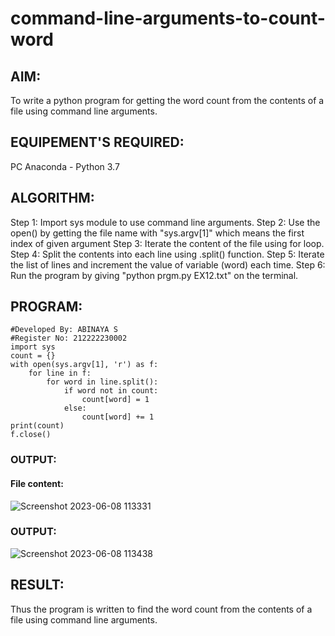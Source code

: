 # command-line-arguments-to-count-word
## AIM:
To write a python program for getting the word count from the contents of a file using command line arguments.
## EQUIPEMENT'S REQUIRED: 
PC
Anaconda - Python 3.7
## ALGORITHM: 
 Step 1: Import sys module to use command line arguments.
 Step 2: Use the open() by getting the file name with "sys.argv[1]" which means the first index of given argument
 Step 3: Iterate the content of the file using for loop.
 Step 4: Split the contents into each line using .split() function.
 Step 5: Iterate the list of lines and increment the value of variable (word) each time.
 Step 6: Run the program by giving "python prgm.py EX12.txt" on the terminal.


## PROGRAM:

```
#Developed By: ABINAYA S
#Register No: 212222230002
import sys
count = {}
with open(sys.argv[1], 'r') as f:
    for line in f:
        for word in line.split():
            if word not in count:
                count[word] = 1
            else:
                count[word] += 1
print(count)
f.close()
```
### OUTPUT:
#### File content:
![Screenshot 2023-06-08 113331](https://github.com/ROHITJAIND/command-line-arguments-to-count-word/assets/118707073/07302a96-9557-4806-8236-4381000c3715)

### OUTPUT:
![Screenshot 2023-06-08 113438](https://github.com/ROHITJAIND/command-line-arguments-to-count-word/assets/118707073/24d5bb6b-e206-4cd3-ba56-97b7837aa52e)


## RESULT:
Thus the program is written to find the word count from the contents of a file using command line arguments.
